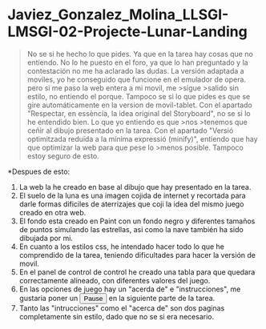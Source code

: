 # Javiez_Gonzalez_Molina_LLSGI-LMSGI-02-Projecte-Lunar-Landing
>No se si he hecho lo que pides. Ya que en la tarea hay cosas que no entiendo. No lo he puesto en el foro, ya que lo han preguntado 
>y la contestación no me ha aclarado las dudas.
>La versión adaptada a moviles, yo he conseguido que funcione en el emulador de opera. pero si me paso la web entera a mi movil, me >sigue >salido sin estilo, no entiendo el porque.
>Tampoco se si lo que pides es que se gire automáticamente en la version de movil-tablet.
>Con el apartado "Respectar, en essència, la idea original del Storyboard", no se si lo he entendido bien. Lo que yo entiendo es que >nos >tenemos que ceñir al dibujo presentado en la tarea.
>Con el apartado "Versió optimitzada reduïda a la mínima expressió (minify)", entiendo que hay que optimizar la web para que pese lo >menos posible. Tampoco estoy seguro de esto.

*Despues de esto:


1. La web la he creado en base al dibujo que hay presentado en la tarea.
2. El suelo de la luna es una imagen cojida de internet y recortada para darle formas dificiles de aterrizajes que coji la idea del mismo juego creado en otra web.
3. El fondo esta creado en Paint con un fondo negro y diferentes tamaños de puntos simulando las estrellas, asi como la nave también  ha sido dibujada por mi.
4. En cuanto a los estilos css, he intendado hacer todo lo que he comprendido de la tarea, teniendo dificultades para hacer la versión de movil.
5. En el panel de control de control he creado una tabla para que quedara correctamente alineado, con diferentes valores del juego.
6. En las opciones de juego hay un "acerda de" e "instrucciones", me gustaria poner un <button> Pause </button> en la siguiente parte de la tarea.
7. Tanto las "intrucciones" como el "acerca de" son dos paginas completamente sin estilo, dado que no se si era necesario.




